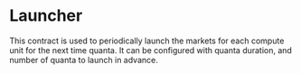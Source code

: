 # Launcher

This contract is used to periodically launch the markets for each compute unit for the next time quanta. It can be configured with quanta duration, and number of quanta to launch in advance.
